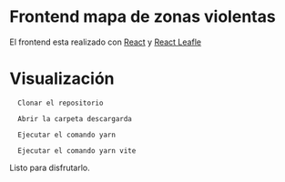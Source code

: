 # Frontend mapa de zonas violentas

El frontend esta realizado con [React](https://es.reactjs.org/) y [React Leafle](https://react-leaflet.js.org/)

# Visualización 

```
  Clonar el repositorio
```
```
  Abrir la carpeta descargarda 
```
```
  Ejecutar el comando yarn
```
```
  Ejecutar el comando yarn vite
```

Listo para disfrutarlo.
  
